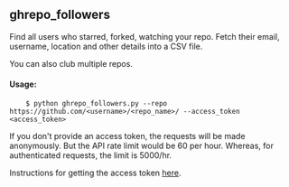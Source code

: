 ## ghrepo_followers

Find all users who starred, forked, watching your repo. Fetch their email, username, location
and other details into a CSV file.

You can also club multiple repos.

#### Usage:

```console
	$ python ghrepo_followers.py --repo https://github.com/<username>/<repo_name>/ --access_token <access_token>
```
	
If you don't provide an access token, the requests will be made anonymously. But the API
rate limit would be 60 per hour. Whereas, for authenticated requests, the limit is 5000/hr.

Instructions for getting the access token 
[here](https://help.github.com/en/articles/creating-a-personal-access-token-for-the-command-line).

